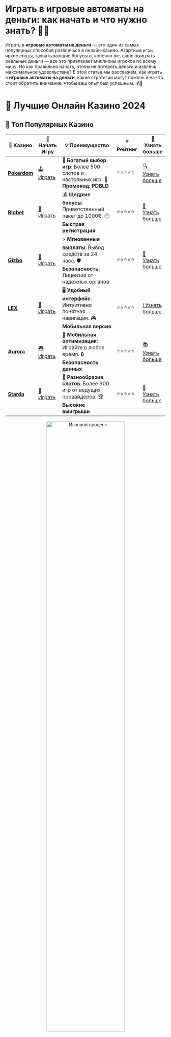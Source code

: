 # **Играть в игровые автоматы на деньги: как начать и что нужно знать? 🎰💸**

Играть в **игровые автоматы на деньги** — это один из самых популярных способов развлечься в онлайн-казино. Азартные игры, яркие слоты, захватывающие бонусы и, конечно же, шанс выиграть реальные деньги — все это привлекает миллионы игроков по всему миру. Но как правильно начать, чтобы не потерять деньги и извлечь максимальное удовольствие? В этой статье мы расскажем, как играть в **игровые автоматы на деньги**, какие стратегии могут помочь и на что стоит обратить внимание, чтобы ваш опыт был успешным. 💰🎉

# 🎰 Лучшие Онлайн Казино 2024

## 🌟 Топ Популярных Казино

| 🎲 **Казино** | 🔗 **Начать Игру** | 💡 **Преимущество** | ⭐ **Рейтинг** | 🔗 **Узнать больше** |
|--------------|---------------------|---------------------|----------------|----------------------|
| [**Pokerdom**](https://brandplay.link/4k77v2yx) | [🕹️ Играть](https://brandplay.link/4k77v2yx) | 🎉 **Богатый выбор игр**: Более 500 слотов и настольных игр. 🎁 **Промокод**: **PDBLD** | ⭐⭐⭐⭐⭐ | [🔍 Узнать больше](https://brandplay.link/4k77v2yx) |
| [**Riobet**](https://brandplay.link/7xBLTPyj) | [🎰 Играть](https://brandplay.link/7xBLTPyj) | 💰 **Щедрые бонусы**: Приветственный пакет до 1000€. 🕒 **Быстрая регистрация** | ⭐⭐⭐⭐⭐ | [📖 Узнать больше](https://brandplay.link/7xBLTPyj) |
| [**Gizbo**](https://brandplay.link/bprXw4YV) | [🎲 Играть](https://brandplay.link/bprXw4YV) | ⚡ **Мгновенные выплаты**: Вывод средств за 24 часа. 🛡️ **Безопасность**: Лицензия от надежных органов | ⭐⭐⭐⭐⭐ | [📝 Узнать больше](https://brandplay.link/bprXw4YV) |
| [**LEX**](https://brandplay.link/zW4hdDFV) | [🤑 Играть](https://brandplay.link/zW4hdDFV) | 🖥️ **Удобный интерфейс**: Интуитивно понятная навигация. 🎮 **Мобильная версия** | ⭐⭐⭐⭐⭐ | [ℹ️ Узнать больше](https://brandplay.link/zW4hdDFV) |
| [**Aurora**](https://10trafic-stat2.com/click/668546556bcc6313411604bd/6766/13032/subaccount) | [🎮 Играть](https://10trafic-stat2.com/click/668546556bcc6313411604bd/6766/13032/subaccount) | 📱 **Мобильная оптимизация**: Играйте в любое время. 🔒 **Безопасность данных** | ⭐⭐⭐⭐⭐ | [📚 Узнать больше](https://10trafic-stat2.com/click/668546556bcc6313411604bd/6766/13032/subaccount) |
| [**Starda**](https://brandplay.link/fB7xwRFL) | [🎯 Играть](https://brandplay.link/fB7xwRFL) | 🎰 **Разнообразие слотов**: Более 300 игр от ведущих провайдеров. 🏆 **Высокие выигрыши** | ⭐⭐⭐⭐⭐ | [🔎 Узнать больше](https://brandplay.link/fB7xwRFL) |

<div align="center">
    <img src="https://i.pinimg.com/originals/87/9e/b9/879eb9354dd0699582408b68f2e253b2.gif" alt="Игровой процесс" width="70%">
</div>

## 💎 Лучшие Бонусы и Акции

| 🎲 **Казино** | 🔗 **Начать Игру** | 💡 **Преимущество** | ⭐ **Рейтинг** | 🔗 **Узнать больше** |
|--------------|---------------------|---------------------|----------------|----------------------|
| [**Kometa**](https://brandplay.link/8ZymQJV8) | [🎰 Играть](https://brandplay.link/8ZymQJV8) | 🎁 **Эксклюзивные бонусы**: Регулярные акции и промо. 🔄 **Программы лояльности** | ⭐⭐⭐⭐☆ | [🔍 Узнать больше](https://brandplay.link/8ZymQJV8) |
| [**R7**](https://brandplay.link/bMd3Yjsw) | [🕹️ Играть](https://brandplay.link/bMd3Yjsw) | 🕒 **Круглосуточная поддержка**: Всегда на связи. 💸 **Высокие лимиты** | ⭐⭐⭐⭐☆ | [📖 Узнать больше](https://brandplay.link/bMd3Yjsw) |
| [**7K**](https://brandplay.link/BvQyFShp) | [🎲 Играть](https://brandplay.link/BvQyFShp) | 🌟 **Эксклюзивные бонусы**: Только для VIP игроков. 🎉 **Сезонные акции** | ⭐⭐⭐⭐☆ | [📝 Узнать больше](https://brandplay.link/BvQyFShp) |
| [**Kent**](https://brandplay.link/Fv2WP3js) | [🤑 Играть](https://brandplay.link/Fv2WP3js) | 📈 **Высокий RTP**: Более 98%. 💼 **Профессиональная поддержка** | ⭐⭐⭐⭐☆ | [ℹ️ Узнать больше](https://brandplay.link/Fv2WP3js) |
| [**1Xslots**](https://brandplay.link/hSB1khtr) | [🎮 Играть](https://brandplay.link/hSB1khtr) | 🎉 **Множество акций**: Еженедельные бонусы и турниры. 🛡️ **Безопасность** | ⭐⭐⭐⭐☆ | [📚 Узнать больше](https://brandplay.link/hSB1khtr) |
| [**Gama**](https://brandplay.link/j6NMKsDz) | [🎯 Играть](https://brandplay.link/j6NMKsDz) | 🔍 **Интуитивный интерфейс**: Легкость использования. 🏅 **Престижные турниры** | ⭐⭐⭐⭐☆ | [🔎 Узнать больше](https://brandplay.link/j6NMKsDz) |

<div align="center">
    <img src="https://i.pinimg.com/originals/87/9e/b9/879eb9354dd0699582408b68f2e253b2.gif" alt="Игровой процесс" width="70%">
</div>

## 🚀 Быстрые Выигрыши и Поддержка

| 🎲 **Казино** | 🔗 **Начать Игру** | 💡 **Преимущество** | ⭐ **Рейтинг** | 🔗 **Узнать больше** |
|--------------|---------------------|---------------------|----------------|----------------------|
| [**Onion**](https://brandplay.link/zBGRVpQ9) | [🎰 Играть](https://brandplay.link/zBGRVpQ9) | 🤑 **Низкие ставки**: Идеально для начинающих. 🔄 **Быстрые выводы** | ⭐⭐⭐⭐☆ | [🔍 Узнать больше](https://brandplay.link/zBGRVpQ9) |
| [**Чемпион**](https://temon-gter.cfd/go/lRq?p80412p304504pcc44t17455) | [🕹️ Играть](https://temon-gter.cfd/go/lRq?p80412p304504pcc44t17455) | 🏅 **Лояльная программа**: Награды за активность. 🎁 **Ежемесячные бонусы** | ⭐⭐⭐⭐☆ | [📖 Узнать больше](https://temon-gter.cfd/go/lRq?p80412p304504pcc44t17455) |
| [**Vavada**](https://vavadapartner.pro/?promo=ea5c9275-6854-4505-94fc-95ab18221945-linkb2) | [🎲 Играть](https://vavadapartner.pro/?promo=ea5c9275-6854-4505-94fc-95ab18221945-linkb2) | 🚀 **Быстрая регистрация**: Начните играть мгновенно. 🔐 **Безопасные транзакции** | ⭐⭐⭐⭐☆ | [📝 Узнать больше](https://vavadapartner.pro/?promo=ea5c9275-6854-4505-94fc-95ab18221945-linkb2) |
| [**Friends**](https://gofriends.kim/linkb2) | [🤑 Играть](https://gofriends.kim/linkb2) | 🤝 **Социальные игры**: Играйте с друзьями. 🌐 **Мультиплатформенность** | ⭐⭐⭐⭐☆ | [ℹ️ Узнать больше](https://gofriends.kim/linkb2) |
| [**1WIN**](https://brandplay.link/smXVpBbG) | [🎮 Играть](https://brandplay.link/smXVpBbG) | 🏆 **Спортивные ставки**: Широкий выбор видов спорта. 💵 **Высокие коэффициенты** | ⭐⭐⭐⭐☆ | [📚 Узнать больше](https://brandplay.link/smXVpBbG) |
| [**Drip**](https://drp-ircp01.com/c07e6a3db) | [🎯 Играть](https://drp-ircp01.com/c07e6a3db) | 🌐 **Инновационные игры**: Новейшие игровые технологии. 🛡️ **Высокая безопасность** | ⭐⭐⭐⭐☆ | [🔎 Узнать больше](https://drp-ircp01.com/c07e6a3db) |
| [**JoyCasino**](https://rpc30.call2me.pro/?/ru/registration?apkpop=0&partner=p24970p3291217pc98f) | [🎰 Играть](https://rpc30.call2me.pro/?/ru/registration?apkpop=0&partner=p24970p3291217pc98f) | 🎁 **Приятные бонусы**: Ежедневные акции и подарки. 🕹️ **Разнообразие игр** | ⭐⭐⭐⭐☆ | [🔍 Узнать больше](https://rpc30.call2me.pro/?/ru/registration?apkpop=0&partner=p24970p3291217pc98f) |

<div align="center">
    <img src="https://i.pinimg.com/originals/87/9e/b9/879eb9354dd0699582408b68f2e253b2.gif" alt="Игровой процесс" width="70%">
</div>
---

✨ **Выбирайте лучшее казино для себя и наслаждайтесь игрой! Удачи!** ✨
![Картинка казино](https://i.pinimg.com/originals/a9/29/6e/a9296ea1cf6a7c20a985e593451f0323.png)

## Что такое **игровые автоматы на деньги**? 🎰

**Игровые автоматы на деньги** — это слот-игры в онлайн-казино, где ставки и выигрыши реальны. В отличие от демо-режима, где вы играете на виртуальные средства, здесь каждое вращение барабанов может привести к реальному выигрышу. Такие игры могут быть как классическими, так и современными видеослотами с бонусами, множителями и джекпотами. Игровые автоматы на деньги предлагают игрокам шанс не только развлечься, но и заработать реальные средства, если удача будет на их стороне.

## Как начать играть в **игровые автоматы на деньги**? 🎮

### 1. **Выбор надежного онлайн-казино** 🏅

Прежде чем начать играть, важно выбрать проверенное и лицензированное казино. Репутация казино напрямую влияет на безопасность ваших средств и личных данных, а также на честность игры. Ожидайте, что лучшие онлайн-казино предложат:

- Лицензии от известных регуляторов.
- Защиту данных с помощью SSL-шифрования.
- Прозрачные условия игры и выплаты.

### 2. **Регистрация и депозит** 💳

Чтобы играть в **игровые автоматы на деньги**, вам нужно зарегистрироваться в казино и пополнить свой счет. Обычно для этого достаточно указать основные данные, подтвердить email или телефон, а затем внести депозит через удобный платежный метод. Казино предлагают разные способы пополнения, включая банковские карты, электронные кошельки и криптовалюты.

### 3. **Выбор игры** 🎰

После регистрации и депозита приступайте к выбору слота. Существует огромное разнообразие игр — от классических 3-барабанных автоматов до современных видеослотов с увлекательными бонусами, фриспинами и прогрессивными джекпотами. Чтобы выбрать наиболее подходящий слот, учтите следующие факторы:

- **RTP (Return to Player)**: это процент возвращаемых средств игроку. Чем выше RTP, тем больше шансов на выигрыши.
- **Волатильность**: определяет частоту и размер выигрышей. Игры с низкой волатильностью приносят более частые, но маленькие выигрыши, а игры с высокой волатильностью — более редкие, но крупные.

### 4. **Ставки и управление бюджетом** 💰

Установите размер ставки, который соответствует вашему бюджету. Рекомендуется начинать с меньших ставок, чтобы дольше наслаждаться игрой и снизить риски. Также важно следить за временем игры, чтобы не потерять контроль.

## Как выигрывать в **игровых автоматах на деньги**? 💸

### 1. **Использование бонусов** 🎁

Многие онлайн-казино предлагают бонусы для игроков, которые могут быть использованы на **игровых автоматах**. Это могут быть как бездепозитные бонусы, так и фриспины. Бонусы увеличивают вашу игровую активность и позволяют сделать больше ставок, что повышает шанс на выигрыш.

### 2. **Понимание механики игры** 🧠

Каждый слот имеет свою уникальную механику. Изучив правила игры, особенности бонусных раундов и возможности для увеличения ставок, вы сможете принимать более обоснованные решения. Обязательно ознакомьтесь с таблицей выплат, чтобы понять, какие комбинации символов приносят наибольшие выигрыши.

### 3. **Управление банком** 💵

Важно не только знать, как играть, но и уметь правильно управлять своим игровым банком. Установите лимит для себя: сколько вы готовы потратить за сессию и когда остановиться, если удача не на вашей стороне. Это поможет избежать больших потерь.

### 4. **Использование стратегий** 🔄

Некоторые игроки предпочитают разрабатывать свои стратегии для **игровых автоматов на деньги**. Например, они могут ставить максимальные ставки в играх с прогрессивным джекпотом, или использовать методы увеличения ставки при проигрыше (например, систему Мартингейла). Однако стоит помнить, что азартные игры основаны на случайности, и гарантировать выигрыш невозможно.

## Преимущества игры в **игровые автоматы на деньги** 💎

### 1. **Реальные выигрыши** 🏆

Главное преимущество — возможность выигрывать реальные деньги. Это не только азартно, но и приносит настоящие финансовые награды.

### 2. **Широкий выбор игр** 🎮

Игровые автоматы на деньги предлагают огромный выбор игр на любой вкус. Вы можете выбрать классические автоматы с 3 барабанами или более современные слоты с уникальными функциями.

### 3. **Бонусы и акции** 🎉

Онлайн-казино часто проводят акции и предлагают бонусы для игроков, которые играют на реальные деньги. Это могут быть фриспины, бонусы на депозиты или кэшбек.

## Недостатки игры в **игровые автоматы на деньги** ⚠️

### 1. **Риски потерь** 💸

Азартные игры всегда связаны с риском потерять деньги. Важно помнить, что результат игры полностью зависит от удачи, и не существует гарантии выигрыша.

### 2. **Зависимость от случайности** 🔄

В отличие от некоторых других игр, таких как покер или блэкджек, в **игровых автоматах** все зависит от генератора случайных чисел (ГСЧ). Нет стратегии, которая гарантирует победу, что может быть как преимуществом, так и недостатком.

### 3. **Необходимо контролировать банкролл** 💳

Необходимо внимательно следить за своим игровым банком и ставками. Без четкого контроля над своим бюджетом можно легко потратить больше, чем планировалось.

## Заключение: стоит ли играть в **игровые автоматы на деньги**? 🎯

**Игровые автоматы на деньги** — это захватывающий способ провести время и попробовать свою удачу. С правильным подходом и управлением банкроллом, игра может принести как удовольствие, так и реальные выигрыши. Однако важно помнить о рисках, и всегда играйте ответственно, не ставя на кон больше, чем можете себе позволить проиграть.

Начните свой путь в мире **игровых автоматов на деньги** с разумными ставками и наслаждайтесь процессом! 🍀🎰
